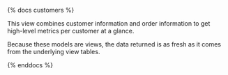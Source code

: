 {% docs customers %}

This view combines customer information and order information to get high-level metrics per customer at a glance.

Because these models are views, the data returned is as fresh as it comes from the underlying view tables.

{% enddocs %}